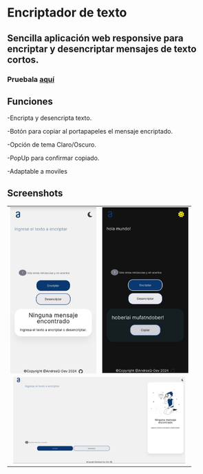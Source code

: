 # Encriptador de texto

## Sencilla aplicación web responsive para encriptar y desencriptar mensajes de texto cortos.

### Pruebala [aquí](https://andresq-dev.github.io/Crypto/)

## Funciones
-Encripta y desencripta texto.

-Botón para copiar al portapapeles el mensaje encriptado.

-Opción de tema Claro/Oscuro.

-PopUp para confirmar copiado.

-Adaptable a moviles

## Screenshots

<table>
  <tr>
    <td align="center">
      <img src="Screenshots/1.jpg" alt="Screemshot movil light" width="200">
    </td>
    <td align="center">
      <img src="Screenshots/2.jpg" alt="Screemshot movil dark" width="200">
    </td>
  </tr>
  <tr>
    <td align="center" colspan="2">
      <img src="Screenshots/3.png" alt="Screemshot desktop" width="400">
    </td>
  </tr>
</table>
